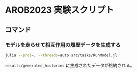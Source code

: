# AROB2023 実験スクリプト

## コマンド
### モデルを走らせて相互作用の履歴データを生成する

```sh
julia --proj=. --threads=auto src/tasks/RunModel.jl
```

`results/generated_histories` に生成されたデータが格納される。